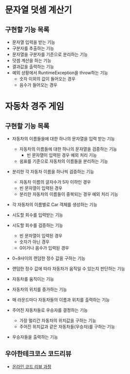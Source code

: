 # 문자열 덧셈 계산기

## 구현할 기능 목록
- 문자열 입력을 받는 기능
- 구분자를 추출하는 기능
- 문자열을 구분자를 기준으로 분리하는 기능
- 덧셈 계산을 하는 기능
- 결과값을 출력하는 기능
- 예외 상황에서 RuntimeException을 throw하는 기능
    - 숫자 이외의 값이 들어오는 경우
    - 음수가 들어오는 경우


# 자동차 경주 게임

## 구현할 기능 목록
- 자동차의 이름들을에 대한 하나의 문자열을 입력 받는 기능
    - 자동차의 이름들에 대한 하나의 문자열을 검증하는 기능
        - 빈 문자열이 입력된 경우 예외 처리 기능
    - 쉼표를 기준으로 자동차의 이름들을 분리하는 기능
- 분리한 각 자동차 이름을 하나씩 검증하는 기능
    - 자동차 이름의 글자수가 5자 이하인 경우
    - 빈 문자열이 입력된 경우
    - 분리한 자동차의 이름들이 중복되는 경우 예외 처리 기능
- 각 자동차의 이름별로 Car 객체를 생성하는 기능

- 시도할 회수를 입력받는 기능
- 시도할 회수를 검증하는 기능
    - 빈 문자열이 입력된 경우
    - 숫자가 아닌 경우
    - 0이거나 음수가 입력된 경우

- 0~9사이의 랜덤한 정수 값을 구하는 기능
- 랜덤한 정수 값에 따라 자동차가 움직일 수 있는지 판단하는 기능
- 자동차를 움직이는 기능
- 자동차의 위치를 증가하는 기능
- 매 라운드마다 자동차들의 이름과 위치를 출력하는 기능

- 주어진 자동차들로 우승자를 결정하는 기능
    - 가장 멀리간 자동차의 위치값을 구하는 기능
    - 주어진 위치값과 같은 자동차들(우승자)를 구하는 기능
- 우승자들을 출력하는 기능


## 우아한테크코스 코드리뷰
* [온라인 코드 리뷰 과정](https://github.com/woowacourse/woowacourse-docs/blob/master/maincourse/README.md)